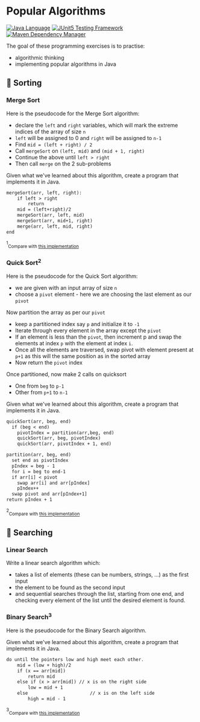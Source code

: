 # Popular Algorithms

[![Java Language](https://img.shields.io/badge/PLATFORM-OpenJDK-3A75B0.svg?style=for-the-badge)][1]
[![JUnit5 Testing Framework](https://img.shields.io/badge/testing%20framework-JUnit5-26A162.svg?style=for-the-badge)][2]
[![Maven Dependency Manager](https://img.shields.io/badge/dependency%20manager-Maven-AA215A.svg?style=for-the-badge)][3]

The goal of these programming exercises is to practise:
- algorithmic thinking
- implementing popular algorithms in Java

## :pushpin: Sorting

### Merge Sort

Here is the pseudocode for the Merge Sort algorithm:

- declare the `left` and `right` variables, which will mark the extreme indices of the array of size `n`
- `left` will be assigned to 0 and `right` will be assigned to `n-1`
- Find `mid = (left + right) / 2`
- Call `mergeSort` on `(left, mid)` and `(mid + 1, right)`
- Continue the above until `left > right`
- Then call `merge` on the 2 sub-problems

Given what we've learned about this algorithm, create a program that implements it in Java.

```txt
mergeSort(arr, left, right):
    if left > right 
        return
    mid = (left+right)/2
    mergeSort(arr, left, mid)
    mergeSort(arr, mid+1, right)
    merge(arr, left, mid, right)
end
```

<sup>1</sup><sub>Compare with [this implementation][4]</sub>

### Quick Sort<sup>2</sup>

Here is the pseudocode for the Quick Sort algorithm:

- we are given with an input array of size `n`
- choose a `pivot` element - here we are choosing the last element as our `pivot`

Now partition the array as per our `pivot`
- keep a partitioned index say `p` and initialize it to `-1`
- Iterate through every element in the array except the `pivot`
- If an element is less than the `pivot`, then increment p and swap the elements at index `p` with the element at index `i`.
- Once all the elements are traversed, swap pivot with element present at `p+1` as this will the same position as in the sorted array
- Now return the `pivot` index

Once partitioned, now make 2 calls on quicksort
- One from `beg` to `p-1`
- Other from `p+1` to `n-1`

Given what we've learned about this algorithm, create a program that implements it in Java.

```txt
quickSort(arr, beg, end)
  if (beg < end)
    pivotIndex = partition(arr,beg, end)
    quickSort(arr, beg, pivotIndex)
    quickSort(arr, pivotIndex + 1, end)

partition(arr, beg, end)
  set end as pivotIndex
  pIndex = beg - 1
  for i = beg to end-1
  if arr[i] < pivot
    swap arr[i] and arr[pIndex]
    pIndex++
  swap pivot and arr[pIndex+1]
return pIndex + 1
```

<sup>2</sup><sub>Compare with [this implementation][5]</sub>


## :pushpin: Searching

### Linear Search

Write a linear search algorithm which:
- takes a list of elements (these can be numbers, strings, ...) as the first input
- the element to be found as the second input
- and sequential searches through the list, starting from one end, and checking every element of the list until the desired element is found.

### Binary Search<sup>3<sup>

Here is the pseudocode for the Binary Search algorithm.

Given what we've learned about this algorithm, create a program that implements it in Java.

```txt
do until the pointers low and high meet each other.
    mid = (low + high)/2
    if (x == arr[mid])
        return mid
    else if (x > arr[mid]) // x is on the right side
        low = mid + 1
    else                       // x is on the left side
        high = mid - 1
```

<sup>3</sup><sub>Compare with [this implementation][6]</sub>

[1]: https://docs.oracle.com/javase/11/docs/api/index.html
[2]: https://junit.org/junit5/
[3]: https://maven.apache.org/
[4]: https://www.programiz.com/java-programming/examples/merge-sort
[5]: https://www.programiz.com/java-programming/examples/quick-sort
[6]: https://www.programiz.com/java-programming/examples/binary-search